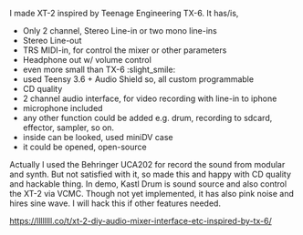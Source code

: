 I made XT-2 inspired by Teenage Engineering TX-6.
It has/is,

   * Only 2 channel, Stereo Line-in or two mono line-ins
   * Stereo Line-out
   * TRS MIDI-in, for control the mixer or other parameters
   * Headphone out w/ volume control
   * even more small than TX-6 :slight_smile:
   * used Teensy 3.6 + Audio Shield so, all custom programmable
   * CD quality
   * 2 channel audio interface, for video recording with line-in to iphone
   * microphone included
   * any other function could be added e.g. drum, recording to sdcard, effector, sampler, so on.
   * inside can be looked, used miniDV case
   * it could be opened, open-source

Actually I used the Behringer UCA202 for record the sound from modular and synth. But not satisfied with it, so made this and happy with CD quality and hackable thing.
In demo, Kastl Drum is sound source and also control the XT-2 via VCMC. Though not yet implemented, it has also pink noise and hires sine wave. I will hack this if other features needed.

https://llllllll.co/t/xt-2-diy-audio-mixer-interface-etc-inspired-by-tx-6/
